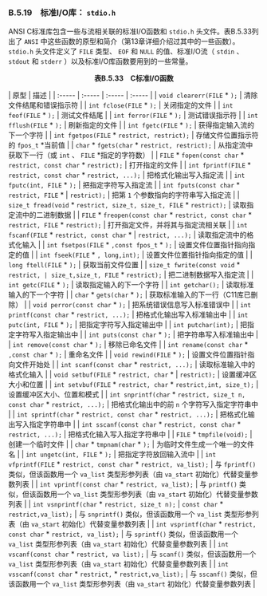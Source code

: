 ### B.5.19　标准I/O库： `stdio.h` 

ANSI C标准库包含一些与流相关联的标准I/O函数和 `stdio.h` 头文件。表B.5.33列出了 `ANSI` 中这些函数的原型和简介（第13章详细介绍过其中的一些函数）。 `stdio.h` 头文件定义了 `FILE` 类型、 `EOF` 和 `NULL` 的值、标准I/O流（ `stdin` 、 `stdout` 和 `stderr` ）以及标准I/O库函数要用到的一些常量。

<center class="my_markdown"><b class="my_markdown">表B.5.33　C标准I/O函数</b></center>

| 原型 | 描述 |
| :-----  | :-----  | :-----  | :-----  |
| `void clearerr(FILE`  * `);` | 清除文件结尾和错误指示符 |
| `int fclose(FILE`  * `);` | 关闭指定的文件 |
| `int feof(FILE`  * `);` | 测试文件结尾 |
| `int ferror(FILE`  * `);` | 测试错误指示符 |
| `int fflush(FILE`  * `);` | 刷新指定的文件 |
| `int fgetc(FILE`  * `);` | 获得指定输入流的下一个字符 |
| `int fgetpos(FILE`  * `restrict, restrict);` | 存储文件位置指示符的 `fpos_t`  *当前值 |
| `char`  *  `fgets(char`  * `restrict, restrict);` | 从指定流中获取下一行（或 `int` 、 `FILE`  *指定的字符数） |
| `FILE`  *  `fopen(const char` * `restrict, const char` * `restrict);` | 打开指定的文件 |
| `int fprintf(FILE`  * `restrict, const char`  * `restrict, ...);` | 把格式化输出写入指定流 |
| `int fputc(int, FILE`  * `);` | 把指定字符写入指定流 |
| `int fputs(const char` *  `restrict, FILE`  * | `restrict);` | 把第 `1` 个参数指向的字符串写入指定流 |
| `size_t fread(void`  * `restrict, size_t, size_t, FILE`  *  `restrict);` | 读取指定流中的二进制数据 |
| `FILE`  *  `freopen(const char`  *  `restrict, const char`  *  `restrict, FILE`  * `restrict);` | 打开指定文件，并将其与指定流相关联 |
| `int fscanf(FILE`  * `restrict, const char`  * | `restrict, ...);` | 读取指定流中的格式化输入 |
| `int fsetpos(FILE`  * `,const fpos_t`  * `);` | 设置文件位置指针指向指定的值 |
| `int fseek(FILE`  * `, long,int);` | 设置文件位置指针指向指定的值 |
| `long ftell(FILE`  * `);` | 获取当前文件位置 |
| `size_t fwrite(const void` *  `restrict, | size_t,size_t, FILE`  *  `restrict);` | 把二进制数据写入指定流 |
| `int getc(FILE`  * `);` | 读取指定输入的下一个字符 |
| `int getchar();` | 读取标准输入的下一个字符 |
| `char`  *  `gets(char`  * `);` | 获取标准输入的下一行（C11库已删除） |
| `void perror(const char` * `);` | 把系统错误信息写入标准错误中 |
| `int printf(const char`  * `restrict, ...);` | 把格式化输出写入标准输出中 |
| `int putc(int, FILE`  * `);` | 把指定字符写入指定输出中 |
| `int putchar(int);` | 把指定字符写入指定输出中 |
| `int puts(const char`  * `);` | 把字符串写入标准输出中 |
| `int remove(const char`  * `);` | 移除已命名文件 |
| `int rename(const char`  * `,const char`  * `);` | 重命名文件 |
| `void rewind(FILE`  * `);` | 设置文件位置指针指向文件开始处 |
| `int scanf(const char`  * `restrict, ...);` | 读取标准输入中的格式化输入 |
| `void setbuf(FILE`  * `restrict, char`  * | `restrict);` | 设置缓冲区大小和位置 |
| `int setvbuf(FILE`  * `restrict, char`  * `restrict,int, size_t);` | 设置缓冲区大小、位置和模式 |
| `int snprintf(char`  * `restrict, size_t n, const char`  *  `restrict, ...);` | 把格式化输出中的前 `n` 个字符写入指定字符串中 |
| `int sprintf(char`  * `restrict, const char`  * `restrict, ...);` | 把格式化输出写入指定字符串中 |
| `int sscanf(const char` * `restrict, const char`  * `restrict, ...);` | 把格式化输入写入指定字符串中 |
| `FILE`  *  `tmpfile(void);` | 创建一个临时文件 |
| `char`  *  `tmpnam(char`  * `);` | 为临时文件生成一个唯一的文件名 |
| `int ungetc(int, FILE`  * `);` | 把指定字符放回输入流中 |
| `int vfprintf(FILE`  * `restrict, const char`  * `restrict, va_list);` | 与 `fprintf()` 类似，但该函数用一个 `va_list` 类型形参列表（由 `va_start` 初始化）代替变量参数列表 |
| `int vprintf(const char`  * `restrict, va_list);` | 与 `printf()` 类似，但该函数用一个 `va_list` 类型形参列表（由 `va_start` 初始化）代替变量参数列表 |
| `int vsnprintf(char`  * `restrict, size_t n);` | `const char`  *  `restrict,va_list);` | 与 `snprintf()` 类似，但该函数用一个 `va_list` 类型形参列表（由 `va_start` 初始化）代替变量参数列表 |
| `int vsprintf(char`  * `restrict, const char`  * `restrict, va_list);` | 与 `sprintf()` 类似，但该函数用一个 `va_list` 类型形参列表（由 `va_start` 初始化）代替变量参数列表 |
| `int vscanf(const char`  * `restrict, va list);` | 与 `scanf()` 类似，但该函数用一个 `va_list` 类型形参列表（由 `va_start` 初始化）代替变量参数列表 |
| `int vsscanf(const char` *  `restrict,` *  `restrict,va_list);` | 与 `sscanf()` 类似，但该函数用一个 `va_list` 类型形参列表（由 `va_start` 初始化）代替变量参数列表 |

